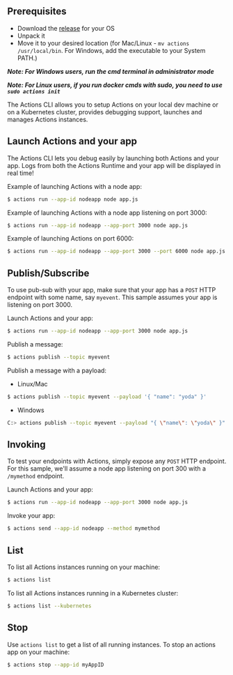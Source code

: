 ## Prerequisites

* Download the [release](https://github.com/actionscore/cli/releases) for your OS
* Unpack it
* Move it to your desired location (for Mac/Linux - ```mv actions /usr/local/bin```. For Windows, add the executable to your System PATH.)

__*Note: For Windows users, run the cmd terminal in administrator mode*__

__*Note: For Linux users, if you run docker cmds with sudo, you need to use ```sudo actions init```*__

The Actions CLI allows you to setup Actions on your local dev machine or on a Kubernetes cluster, provides debugging support, launches and manages Actions instances.

## Launch Actions and your app

The Actions CLI lets you debug easily by launching both Actions and your app.
Logs from both the Actions Runtime and your app will be displayed in real time!

Example of launching Actions with a node app:

```bash
$ actions run --app-id nodeapp node app.js
```

Example of launching Actions with a node app listening on port 3000:

```bash
$ actions run --app-id nodeapp --app-port 3000 node app.js
```

Example of launching Actions on port 6000:

```bash
$ actions run --app-id nodeapp --app-port 3000 --port 6000 node app.js
```

## Publish/Subscribe

To use pub-sub with your app, make sure that your app has a ```POST``` HTTP endpoint with some name, say ```myevent```.
This sample assumes your app is listening on port 3000.

Launch Actions and your app:

```bash
$ actions run --app-id nodeapp --app-port 3000 node app.js
```

Publish a message:

```bash
$ actions publish --topic myevent
```

Publish a message with a payload:

* Linux/Mac
```bash
$ actions publish --topic myevent --payload '{ "name": "yoda" }'
```
* Windows
```bash
C:> actions publish --topic myevent --payload "{ \"name\": \"yoda\" }"
```

## Invoking

To test your endpoints with Actions, simply expose any ```POST``` HTTP endpoint.
For this sample, we'll assume a node app listening on port 300 with a ```/mymethod``` endpoint.

Launch Actions and your app:

```bash
$ actions run --app-id nodeapp --app-port 3000 node app.js
```

Invoke your app:

```bash
$ actions send --app-id nodeapp --method mymethod
```

## List

To list all Actions instances running on your machine:

```bash
$ actions list
```

To list all Actions instances running in a Kubernetes cluster:

```bash
$ actions list --kubernetes
```

## Stop

Use ```actions list``` to get a list of all running instances.
To stop an actions app on your machine:

```bash
$ actions stop --app-id myAppID
```
